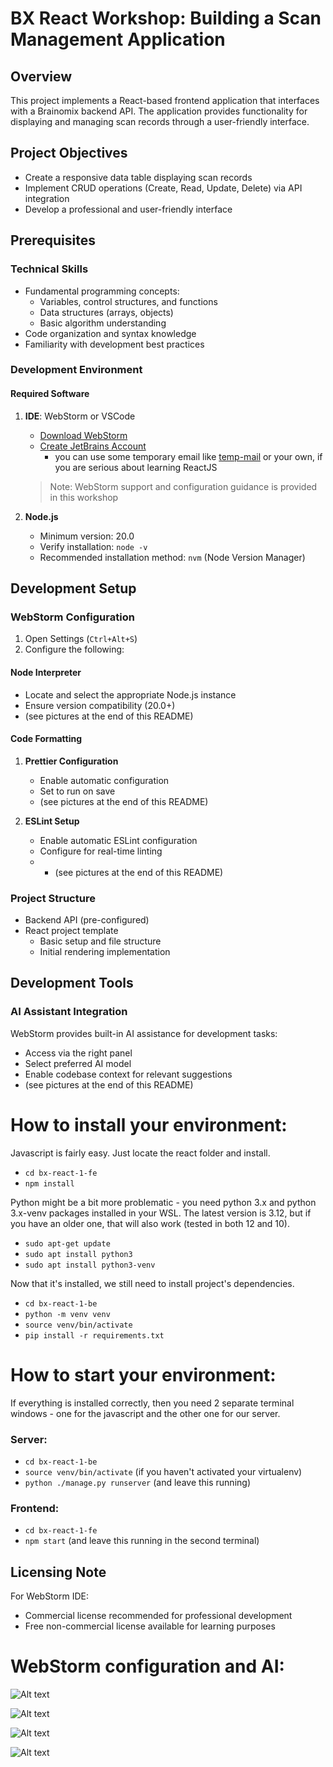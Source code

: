 # BX React Workshop: Building a Scan Management Application

## Overview
This project implements a React-based frontend application that interfaces with a Brainomix backend API. The application provides functionality for displaying and managing scan records through a user-friendly interface.

## Project Objectives
- Create a responsive data table displaying scan records
- Implement CRUD operations (Create, Read, Update, Delete) via API integration
- Develop a professional and user-friendly interface

## Prerequisites

### Technical Skills
- Fundamental programming concepts:
  - Variables, control structures, and functions
  - Data structures (arrays, objects)
  - Basic algorithm understanding
- Code organization and syntax knowledge
- Familiarity with development best practices

### Development Environment

#### Required Software
1. **IDE**: WebStorm or VSCode
   - [Download WebStorm](https://www.jetbrains.com/webstorm/download/?section=windows)
   - [Create JetBrains Account](https://account.jetbrains.com/signup)
     - you can use some temporary email like [temp-mail](https://temp-mail.org/) or your own, if you are serious about learning ReactJS
   > Note: WebStorm support and configuration guidance is provided in this workshop

2. **Node.js**
   - Minimum version: 20.0
   - Verify installation: `node -v`
   - Recommended installation method: `nvm` (Node Version Manager)

## Development Setup

### WebStorm Configuration
1. Open Settings (`Ctrl+Alt+S`)
2. Configure the following:

#### Node Interpreter
- Locate and select the appropriate Node.js instance
- Ensure version compatibility (20.0+)
- (see pictures at the end of this README) 

#### Code Formatting
1. **Prettier Configuration**
   - Enable automatic configuration
   - Set to run on save
   - (see pictures at the end of this README)

2. **ESLint Setup**
   - Enable automatic ESLint configuration
   - Configure for real-time linting
   - - (see pictures at the end of this README)

### Project Structure
- Backend API (pre-configured)
- React project template
  - Basic setup and file structure
  - Initial rendering implementation

## Development Tools

### AI Assistant Integration
WebStorm provides built-in AI assistance for development tasks:
- Access via the right panel
- Select preferred AI model
- Enable codebase context for relevant suggestions
- (see pictures at the end of this README)

# How to install your environment:
Javascript is fairly easy. Just locate the react folder and install.
- `cd bx-react-1-fe`
- `npm install`

Python might be a bit more problematic - you need python 3.x and python 3.x-venv packages installed in your WSL. The latest version is 3.12, but if you have an older one, that will also work (tested in both 12 and 10).
- `sudo apt-get update`
- `sudo apt install python3`
- `sudo apt install python3-venv`

Now that it's installed, we still need to install project's dependencies.
- `cd bx-react-1-be`
- `python -m venv venv`
- `source venv/bin/activate`
- `pip install -r requirements.txt`

# How to start your environment:
If everything is installed correctly, then you need 2 separate terminal windows - one for the javascript and the other one for our server.
### Server:

- `cd bx-react-1-be`
- `source venv/bin/activate` (if you haven't activated your virtualenv)
- `python ./manage.py runserver` (and leave this running)

### Frontend:
- `cd bx-react-1-fe`
- `npm start` (and leave this running in the second terminal)

## Licensing Note
For WebStorm IDE:
- Commercial license recommended for professional development
- Free non-commercial license available for learning purposes


# WebStorm configuration and AI:
![Alt text](https://i.imgur.com/pnIS0GR.png)

![Alt text](https://i.imgur.com/tlU44kw.png)

![Alt text](https://i.imgur.com/lN8oqQu.png)

![Alt text](https://i.imgur.com/mbDXKQz.png)